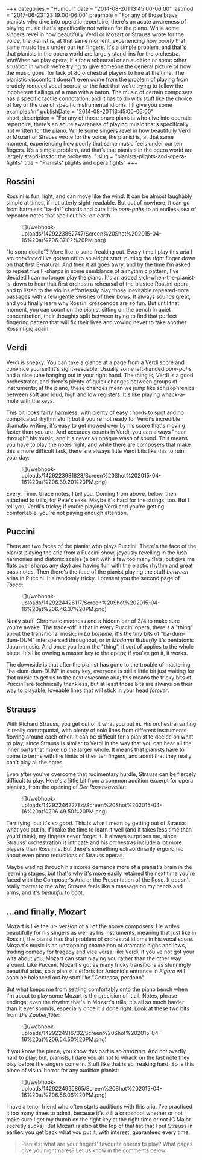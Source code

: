+++
categories = "Humour"
date = "2014-08-20T13:45:00-06:00"
lastmod = "2017-06-23T23:19:00-06:00"
preamble = "For any of those brave pianists who dive into operatic repertoire, there's an acute awareness of playing music that's specifically *not* written for the piano. While some singers revel in how beautifully Verdi or Mozart or Strauss wrote for the voice, the pianist is, at that same moment, experiencing how poorly that same music feels under our ten fingers. It's a simple problem, and that's that pianists in the opera world are largely stand-ins for the orchestra. \n\nWhen we play opera, it's for a rehearsal or an audition or some other situation in which we're trying to give someone the general picture of how the music goes, for lack of 80 orchestral players to hire at the time. The pianistic discomfort doesn't even come from the problem of playing from crudely reduced vocal scores, or the fact that we're trying to follow the incoherent flailings of a man with a baton. The music of certain composers has a specific tactile connotation, and it has to do with stuff like the choice of key or the use of specific instrumental idioms. I'll give you some examples:\n"
publishDate = "2014-08-20T13:45:00-06:00"
short_description = "For any of those brave pianists who dive into operatic repertoire, there’s an acute awareness of playing music that’s specifically not written for the piano. While some singers revel in how beautifully Verdi or Mozart or Strauss wrote for the voice, the pianist is, at that same moment, experiencing how poorly that same music feels under our ten fingers. It’s a simple problem, and that’s that pianists in the opera world are largely stand-ins for the orchestra. "
slug = "pianists-plights-and-opera-fights"
title = "Pianists&#039; plights and opera fights"
+++

## Rossini

Rossini is fun, light, and can move like the wind. It can be almost laughably simple at times, if not utterly sight-readable. But out of nowhere, it can go from harmless "ta-da!" chords and cute little _oom-pahs_ to an endless sea of repeated notes that spell out hell on earth.

<figure data-type="image">
![](/webhook-uploads/1429223862747/Screen%20Shot%202015-04-16%20at%206.37.02%20PM.png)
</figure>

"Io sono docile"? More like io sono freaking out. Every time I play this aria I am _convinced_ I've gotten off to an alright start, putting the right finger down on that first E-natural. And then it all goes awry, and by the time I'm asked to repeat five F-sharps in some semblance of a rhythmic pattern, I've decided I can no longer play the piano. It's an added kick-when-the-pianist-is-down to hear that first orchestra rehearsal of the blasted Rossini opera, and to listen to the violins effortlessly play those inevitable repeated-note passages with a few gentle swishes of their bows. It always sounds great, and you finally learn why Rossini crescendos are so fun. But until that moment, you can count on the pianist sitting on the bench in quiet concentration, their thoughts split between trying to find that perfect fingering pattern that will fix their lives and vowing never to take another Rossini gig again.

## Verdi

Verdi is sneaky. You can take a glance at a page from a Verdi score and convince yourself it's sight-readable. Usually some left-handed _oom-pahs_, and a nice tune hanging out in your right hand. The thing is, Verdi is a good orchestrator, and there's plenty of quick changes between groups of instruments; at the piano, these changes mean we jump like schizophrenics between soft and loud, high and low registers. It's like playing whack-a-mole with the keys.
 
This bit looks fairly harmless, with plenty of easy chords to spot and no complicated rhythm stuff; but if you're not ready for Verdi's incredible dramatic writing, it's easy to get mowed over by his score that's moving faster than you are. And accuracy counts in Verdi; you can always "hear through" his music, and it's never an opaque wash of sound. This means you have to play the notes right, and while there are composers that make this a more difficult task, there are always little Verdi bits like this to ruin your day:

<figure data-type="image">
![](/webhook-uploads/1429223981823/Screen%20Shot%202015-04-16%20at%206.39.20%20PM.png)
</figure>

Every. Time. Grace notes, I tell you. Coming from above, below, then attached to trills, for Pete's sake. Maybe it's hard for the strings, too. But I tell you, Verdi's tricky; if you're playing Verdi and you're getting comfortable, you're not paying enough attention.

## Puccini

 There are two faces of the pianist who plays Puccini. There's the face of the pianist playing the aria from a Puccini show, joyously revelling in the lush harmonies and diatonic scales (albeit with a few too many flats, but give me flats over sharps any day) and having fun with the elastic rhythm and great bass notes. Then there's the face of the pianist playing the stuff _between_ arias in Puccini. It's randomly tricky. I present you the second page of _Tosca_:

<figure data-type="image">
![](/webhook-uploads/1429224426117/Screen%20Shot%202015-04-16%20at%206.46.37%20PM.png)
</figure>

Nasty stuff. Chromatic madness and a hidden bar of 3/4 to make sure you're awake. The trade-off is that in every Puccini opera, there's a "thing" about the transitional music; in _La bohème_, it's the tiny bits of "ba-dum-dum-DUM" interspersed throughout, or in _Madama Butterfly_ it's pentatonic Japan-music. And once you learn the "thing", it sort of applies to the whole piece. It's like owning a master key to the opera; if you've got it, it works. 

The downside is that after the pianist has gone to the trouble of mastering "ba-dum-dum-DUM" in every key, everyone is still a little bit just waiting for that music to get us to the next awesome aria; this means the tricky bits of Puccini are technically thankless, but at least those bits are always on their way to playable, loveable lines that will stick in your head _forever_.

## Strauss

With Richard Strauss, you get out of it what you put in. His orchestral writing is really contrapuntal, with plenty of solo lines from different instruments flowing around each other. It can be difficult for a pianist to decide on what to play, since Strauss is similar to Verdi in the way that you can hear all the inner parts that make up the larger whole. It means that pianists have to come to terms with the limits of their ten fingers, and admit that they really can't play all the notes. 

Even after you've overcome that rudimentary hurdle, Strauss can be fiercely difficult to play. Here's a little bit from a common audition excerpt for opera pianists, from the opening of *Der Rosenkavalier*:
 
<figure data-type="image">
![](/webhook-uploads/1429224622784/Screen%20Shot%202015-04-16%20at%206.49.50%20PM.png)
</figure>

Terrifying, but it's _so good_. This is what I mean by getting out of Strauss what you put in. If I take the time to learn it well (and it takes less time than you'd think), my fingers never forget it. It always surprises me, since Strauss' orchestration is intricate and his orchestras include a lot more players than Rossini's. But there's something extraordinarily ergonomic about even piano reductions of Strauss operas. 

Maybe wading through his scores demands more of a pianist's brain in the learning stages, but that's why it's more easily retained the next time you're faced with the Composer's Aria or the Presentation of the Rose. It doesn't really matter to me why; Strauss feels like a massage on my hands and arms, and it's _beautiful_ to boot.

## ...and finally, Mozart

 Mozart is like the _ur-_ version of all of the above composers. He writes beautifully for his singers as well as his instruments, meaning that just like in Rossini, the pianist has that problem of orchestral idioms in his vocal score. Mozart's music is an unstopping chameleon of dramatic highs and lows, trading comedy for tragedy and vice versa; like Verdi, if you've not got your wits about you, Mozart can start playing you rather than the other way around. Like Puccini, Mozart's got as many tricky transitions as stunningly beautiful arias, so a pianist's efforts for Antonio's entrance in _Figaro_ will soon be balanced out by stuff like "Contessa, perdono". 
 
But what keeps me from settling comfortably onto the piano bench when I'm about to play some Mozart is the precision of it all. Notes, phrase endings, even the rhythm that's in Mozart's trills; it's all so much harder than it ever sounds, especially once it's done right. Look at these two bits from _Die Zauberflöte_:

<figure data-type="image">
![](/webhook-uploads/1429224916732/Screen%20Shot%202015-04-16%20at%206.54.50%20PM.png)
</figure>

If you know the piece, you know this part is _so amazing_. And not overtly hard to play; but, pianists, I dare you all not to whack on the last note they play before the singers come in. Stuff like that is so freaking hard. So is this piece of visual horror for any audition pianist:

<figure data-type="image">
![](/webhook-uploads/1429224995865/Screen%20Shot%202015-04-16%20at%206.56.06%20PM.png)
</figure>

I have a tenor friend who often starts auditions with this aria. I've practiced it too many times to admit, because it's still a crapshoot whether or not I make sure I get my thumb on the right key at the right time or not (C Major secretly sucks). But Mozart is also at the top of that list that I put Strauss in earlier: you get back what you put it, with interest, guaranteed every time.

>Pianists: what are your fingers' favourite operas to play? What pages give you nightmares? Let us know in the comments below!

